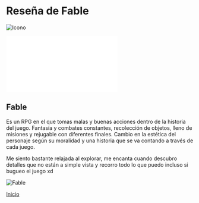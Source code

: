 # Reseña de Fable

![Icono](/Par2Prac7/static/img/favicon.jpg)

[![Estilo CSS](/Par2Prac7/static/css/style.css)](https://tu-enlace-css.com)

## Fable

Es un RPG en el que tomas malas y buenas acciones dentro de la historia del juego. Fantasía y combates constantes, recolección de objetos, lleno de misiones y rejugable con diferentes finales. Cambio en la estética del personaje según su moralidad y una historia que se va contando a través de cada juego.

Me siento bastante relajada al explorar, me encanta cuando descubro detalles que no están a simple vista y recorro todo lo que puedo incluso si bugueo el juego xd

![Fable](/Par2Prac7/static/img/Greys/fables.jpg)

[Inicio](/Par2Prac7/)

<script src="/Par2Prac7/static/js/main.js" type="module"></script>
